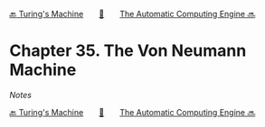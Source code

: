 [🔙 Turing's Machine][previous-chapter]&nbsp;&nbsp;&nbsp;&nbsp;&nbsp;&nbsp;&nbsp;[🏡][readme]&nbsp;&nbsp;&nbsp;&nbsp;&nbsp;&nbsp;&nbsp;[The Automatic Computing Engine 🔜][upcoming-chapter]

# Chapter 35. The Von Neumann Machine

_Notes_

[🔙 Turing's Machine][previous-chapter]&nbsp;&nbsp;&nbsp;&nbsp;&nbsp;&nbsp;&nbsp;[🏡][readme]&nbsp;&nbsp;&nbsp;&nbsp;&nbsp;&nbsp;&nbsp;[The Automatic Computing Engine 🔜][upcoming-chapter]

[readme]: README.md
[previous-chapter]: ch034-turings-machine.md
[upcoming-chapter]: ch036-the-automatic-computing-engine.md